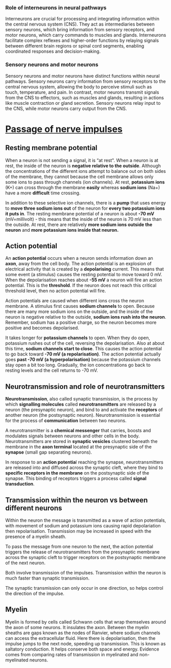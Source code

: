 ### Role of interneurons in neural pathways
Interneurons are crucial for processing and integrating information within the central nervous system (CNS). They act as intermediaries between sensory neurons, which bring information from sensory receptors, and motor neurons, which carry commands to muscles and glands. Interneurons facilitate complex reflexes and higher-order functions by relaying signals between different brain regions or spinal cord segments, enabling coordinated responses and decision-making.

### Sensory neurons and motor neurons
Sensory neurons and motor neurons have distinct functions within neural pathways. Sensory neurons carry information from sensory receptors to the central nervous system, allowing the body to perceive stimuli such as touch, temperature, and pain. In contrast, motor neurons transmit signals from the CNS to effectors, such as muscles and glands, resulting in actions like muscle contraction or gland secretion. Sensory neurons relay input to the CNS, while motor neurons carry output from the CNS.

# <u>Passage of nerve impulses</u>
## Resting membrane potential
When a neuron is not sending a signal, it is “at rest". When a neuron is at rest, the inside of the neuron is **negative relative to the outside**. Although the concentrations of the different ions attempt to balance out on both sides of the membrane, they cannot because the cell membrane allows only some ions to pass through channels (ion channels). At rest, **potassium ions** (K+) can cross through the membrane **easily** whereas **sodium ions** (Na+) have a more **difficult** time crossing.

In addition to these selective ion channels, there is a **pump** that uses energy to **move three sodium ions out** of the neuron for **every two potassium ions it puts in**. The resting membrane potential of a neuron is about **-70 mV** (mV=millivolt) - this means that the inside of the neuron is 70 mV less than the outside. At rest, there are relatively **more sodium ions outside the neuron** and **more potassium ions inside that neuron.**
## Action potential
An **action potential** occurs when a neuron sends information down an **axon**, away from the cell body. The action potential is an explosion of electrical activity that is created by a **depolarising** current. This means that some event (a stimulus) causes the resting potential to move toward 0 mV. When the depolarisation reaches about **-55 mV** a neuron will fire an action potential. This is the **threshold**. If the neuron does not reach this critical threshold level, then no action potential will fire.

Action potentials are caused when different ions cross the neuron membrane. A stimulus first causes **sodium channels** to open. Because there are many more sodium ions on the outside, and the inside of the neuron is negative relative to the outside, **sodium ions rush into the neuron**. Remember, sodium has a positive charge, so the neuron becomes more positive and becomes depolarised.

It takes longer for **potassium channels** to open. When they do open, potassium rushes out of the cell, reversing the depolarisation. Also at about this time, **sodium channels start to close**. This causes the action potential to go back toward **-70 mV (a repolarisation)**. The action potential actually goes **past -70 mV (a hyperpolarisation)** because the potassium channels stay open a bit too long. Gradually, the ion concentrations go back to resting levels and the cell returns to -70 mV.

## Neurotransmission and role of neurotransmitters
**Neurotransmission**, also called synaptic transmission, is the process by which **signalling molecules** called **neurotransmitters** are released by a neuron (the presynaptic neuron), and bind to and activate the **receptors** of another neuron (the postsynaptic neuron). Neurotransmission is essential for the process of **communication** between two neurons.

A neurotransmitter is a **chemical messenger** that carries, boosts and modulates signals between neurons and other cells in the body. Neurotransmitters are stored in **synaptic vesicles** clustered beneath the membrane in the **axon terminal** located at the presynaptic side of the **synapse** (small gap separating neurons).

In response to an **action potentia**l reaching the synapse, neurotransmitters are released into and diffused across the synaptic cleft, where they bind to **specific receptors in the membrane** on the postsynaptic side of the synapse. This binding of receptors triggers a process called **signal transduction**.

## Transmission within the neuron vs between different neurons
Within the neuron the message is transmitted as a wave of action potentials, with movement of sodium and potassium ions causing rapid depolariation then repolarisation. Transmission may be increased in speed with the presence of a myelin sheath.

To pass the message from one neuron to the next, the action potential triggers the release of neurotransmitters from the presynaptic membrane across the synaptic cleft to trigger receptors on the postsynaptic membrane of the next neuron.

Both involve transmission of the impulses. Transmission within the neuron is much faster than synaptic transmission.

The synaptic transmission can only occur in one direction, so helps control the direction of the impulse.

## Myelin
Myelin is formed by cells called Schwann cells that wrap themselves around the axon of some neurons. It insulates the axon. Between the myelin sheaths are gaps known as the nodes of Ranvier, where sodium channels can access the extracellular fluid. Here there is depolarisation, then the impulse jumps to the next node, speeding up transmission. This is known as saltatory conduction. It helps conserve both space and energy. Evidence comes from comparing rates of transmission in myelinated and non-myelinated neurons.